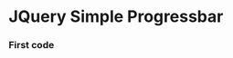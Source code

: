 # JQuery Simple Progressbar 

### First code

<script></br>
        $(document).ready(function () {</br>
            var currentPercentage = 0;</br>
            var priviousPercentage = 0;</br>
            function animateProgressbar(priviousPercentage, currentPercentage){</br>
                $("#innerDiv").animate({</br>
                    'width':(currentPercentage*500)/100</br>
                },3000)</br>
                if(priviousPercentage>currentPercentage)</br>
                currentPercentage-=1;</br>
                $({counter :priviousPercentage}).animate({ counter:currentPercentage},{</br>
                    duration:3000,</br>
                step:function(){</br>
                    $("#innerDiv").text(Math.ceil(this.counter)+" %") </br>
                }})</br>
            }</br>
            $("#myButton").click(function(){</br>
                priviousPercentage = currentPercentage;</br>
                currentPercentage = $("#ddlPercentages").val()</br>
                animateProgressbar(priviousPercentage, currentPercentage);</br>
            })</br>
        })</br>
    </script></br>
